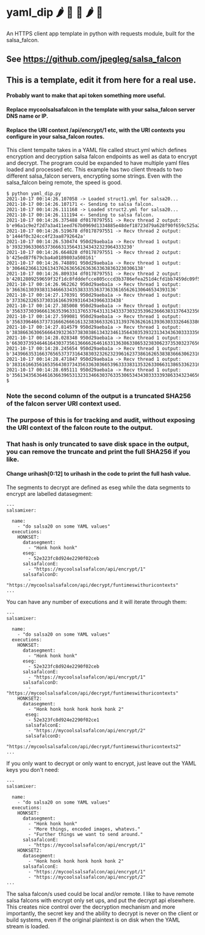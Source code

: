 # yaml_dip 🌶️ 🍅 🥑 🌶 🦅
An HTTPS client app template in python with requests module, built for the salsa_falcon.

## See https://github.com/jpegleg/salsa_falcon

## This is a template, edit it from here for a real use. 
#### Probably want to make that api token something more useful.
#### Replace mycoolsalsafalcon in the template with your salsa_falcon server DNS name or IP.
#### Replace the URI context /api/encrypt/1 etc, with the URI contexts you configure in your salsa_falcon routes.

This client tempalte takes in a YAML file called struct.yml which defines encryption and decryption salsa falcon endpoints
as well as data to encrypt and decrypt. The program could be expanded to have multiple yaml files loaded and processed etc.
This example has two client threads to two different salsa_falcon servers, encrypting some strings. Even with the salsa_falcon being remote, the speed is good.

```
$ python yaml_dip.py
2021-10-17 00:14:26.107058 -> Loaded struct1.yml for salsa20...
2021-10-17 00:14:26.107171 <- Sending to salsa falcon.
2021-10-17 00:14:26.111168 -> Loaded struct2.yml for salsa20...
2021-10-17 00:14:26.111194 <- Sending to salsa falcon.
2021-10-17 00:14:26.375488 df0178797551 -> Recv thread 2 output:  b'e96a1c9e2f2d7a3a411eed767b0969d1334885e48def18723d79a628f90f659c525a2b0404c4ae154d4abbdd79fb832b217de087765825fffff23ffff726f53519d15c8ac4eb50f19c0f5a2e'
2021-10-17 00:14:26.519678 df0178797551 -> Recv thread 2 output:  b'1444f0c324cc4f23aa8792642a'
2021-10-17 00:14:26.530474 950d29aeba1a -> Recv thread 1 output:  b'39323963306537366631356431343432323964333230'
2021-10-17 00:14:26.664828 df0178797551 -> Recv thread 2 output:  b'425ed87f679cba4a0189803a508161'
2021-10-17 00:14:26.748891 950d29aeba1a -> Recv thread 1 output:  b'306462366132613437626365626363633638363230306138'
2021-10-17 00:14:26.809334 df0178797551 -> Recv thread 2 output:  b'42012809259659f32f1dc8fdddefcce805cccd3b3786efea251d4cfd1bb7459dc09f5b09ab6fb9b1775bb1aac355d2b415407d72f9bce7767be976eb894782'
2021-10-17 00:14:26.962262 950d29aeba1a -> Recv thread 1 output:  b'366361303938313466633435383335363736336165626130646534393136'
2021-10-17 00:14:27.170391 950d29aeba1a -> Recv thread 1 output:  b'3733623265373031616639393164343966333438'
2021-10-17 00:14:27.385008 950d29aeba1a -> Recv thread 1 output:  b'356337303966613635396331376537643131343337303235396236663831376432356331333931326539633964383162346633336438316138376638376264633335333538393632616364663363336163346234376635613931306134633632346132646535376537356564346134323837303638386565373133313436646266333232643534666661353634303939326364356237353338363961343337633465323663306630'
2021-10-17 00:14:27.599081 950d29aeba1a -> Recv thread 1 output:  b'356339646637373166626661613238366332613139376362616139363033326463386462326530323362323566646239346230386531313664663933366561636433666163653335376564323235373266626239386535393039643561646338316332376130373933356330393937626566623434323265383039323365326563303362633139643838353932343863353963373161323432633731376362616562666437383365'
2021-10-17 00:14:27.814579 950d29aeba1a -> Recv thread 1 output:  b'3838663630656664393236373830386134323461356430353932313434363033333563646130306237646236376439383737396236303635323533353862366330356439303061346236663336343035663739346565643037353963313861646234376631633933363536623738323236613238316562646239306565353031623932333339373666656330306130376464643738663931'
2021-10-17 00:14:28.028348 950d29aeba1a -> Recv thread 1 output:  b'663037393464616430373561366662646163313638633865323830623735303237656366353766396262353364316164313164346566666362336166383261663962393834323131386430313333303634353435666463313139623665626461323263393932313639666332353630646365336632653766303232343233376432323965623239636239303161653730393339616631353739333930633363313966373634396665'
2021-10-17 00:14:28.245654 950d29aeba1a -> Recv thread 1 output:  b'34396635316637656537373164383032326232396162373861626538383666306231653765656337'
2021-10-17 00:14:28.471847 950d29aeba1a -> Recv thread 1 output:  b'38316166356165356430373435633630366539633338313532633066313865336231653536643430383437393036393637646532343235386363626566643732373561633136396162656565636439653337623762633531'
2021-10-17 00:14:28.695111 950d29aeba1a -> Recv thread 1 output:  b'356134356364616366396531323134663037633530653434303333393863343234656464353437346639333736333266353631653631653532356235356665363063626134643335666465313363393935653361353431393436393135613436393233636134323231623664666435353333366563323136643633613838643330356237646533313133643238326237316261333432633061326539623365396238653530346238'
$

```
### Note the second column of the output is a truncated SHA256 of the falcon server URI context used.
### The purpose of this is for tracking and audit, without exposing the URI context of the falcon route to the output.
### That hash is only truncated to save disk space in the output, you can remove the truncate and print the full SHA256 if you like.
#### Change urihash[0:12] to urihash in the code to print the full hash value.

The segments to decrypt are defined as eseg while the data segments to encrypt are labelled datasegment:

```
---
salsamixer:

  name:
    - "do salsa20 on some YAML values"
  executions:
    HONKSET:
      datasegment:
        - "Honk honk honk"
      eseg:
        - 52e323fc8d924e2290f02ceb
      salsafalconE:
        - "https://mycoolsalsafalcon/api/encrypt/1"
      salsafalconD:
        - "https://mycoolsalsafalcon/api/decrypt/funtimeswithuricontexts"
...   
```

You can have any number of executions and it will iterate through them:

```
---
salsamixer:

  name:
    - "do salsa20 on some YAML values"
  executions:
    HONKSET:
      datasegment:
        - "Honk honk honk"
      eseg:
        - 52e323fc8d924e2290f02ceb
      salsafalconE:
        - "https://mycoolsalsafalcon/api/encrypt/1"
      salsafalconD:
        - "https://mycoolsalsafalcon/api/decrypt/funtimeswithuricontexts"
    HONKSET2:
      datasegment:
        - "Honk honk honk honk honk honk 2"
       eseg:
        - 52e323fc8d924e2290f02ce1
       salsafalconE:
        - "https://mycoolsalsafalcon/api/encrypt/2"
       salsafalconD:
        - "https://mycoolsalsafalcon/api/decrypt/funtimeswithuricontexts2"        
...   
```

If you only want to decrypt or only want to encrypt, just leave out the YAML keys you don't need:

```
---
salsamixer:

  name:
    - "do salsa20 on some YAML values"
  executions:
    HONKSET:
      datasegment:
        - "Honk honk honk"
        - "More things, encoded images, whatevs."
        - "Further things we want to send around."
      salsafalconE:
        - "https://mycoolsalsafalcon/api/encrypt/1"
    HONKSET2:
      datasegment:
        - "Honk honk honk honk honk honk 2"
      salsafalconE:
        - "https://mycoolsalsafalcon/api/encrypt/1"
        - "https://mycoolsalsafalcon/api/encrypt/2"     
... 
```

The salsa falcon/s used could be local and/or remote. I like to have remote salsa falcons with encrypt only set ups, and put the decrypt api elsewhere.
This creates nice control over the decryption mechanism and more importantly, the secret key and the ability to decrypt is never on the client or build systems, even if the original plaintext is on disk when the YAML stream is loaded.
